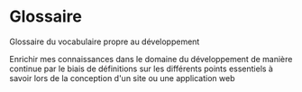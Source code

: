# Glossaire
Glossaire du vocabulaire propre au développement

Enrichir mes connaissances dans le domaine du développement de manière continue par le biais de définitions sur les différents points essentiels à savoir lors de la conception d'un site ou une application web
